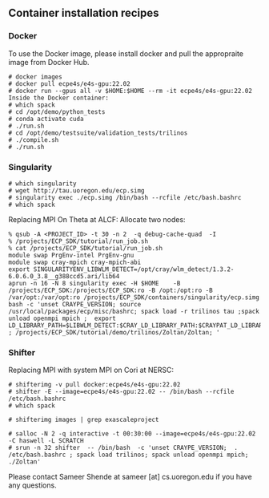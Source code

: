  <style type="text/css" rel="stylesheet">
 pre { text-align: left important!; }
 </style>

## Container installation recipes

### Docker

To use the Docker image, please install docker and pull the appropraite image from Docker Hub.

```
# docker images
# docker pull ecpe4s/e4s-gpu:22.02
# docker run --gpus all -v $HOME:$HOME --rm -it ecpe4s/e4s-gpu:22.02
Inside the Docker container:
# which spack
# cd /opt/demo/python_tests
# conda activate cuda
# ./run.sh
# cd /opt/demo/testsuite/validation_tests/trilinos
# ./compile.sh
# ./run.sh
```

### Singularity

```
# which singularity
# wget http://tau.uoregon.edu/ecp.simg
# singularity exec ./ecp.simg /bin/bash --rcfile /etc/bash.bashrc
# which spack
```
Replacing MPI On Theta at ALCF: Allocate two nodes:
```
% qsub -A <PROJECT_ID> -t 30 -n 2  -q debug-cache-quad  -I
% /projects/ECP_SDK/tutorial/run_job.sh
% cat /projects/ECP_SDK/tutorial/run_job.sh
module swap PrgEnv-intel PrgEnv-gnu
module swap cray-mpich cray-mpich-abi
export SINGULARITYENV_LIBWLM_DETECT=/opt/cray/wlm_detect/1.3.2-6.0.6.0_3.8__g388ccd5.ari/lib64
aprun -n 16 -N 8 singularity exec -H $HOME    -B /projects/ECP_SDK:/projects/ECP_SDK:ro -B /opt:/opt:ro -B /var/opt:/var/opt:ro /projects/ECP_SDK/containers/singularity/ecp.simg bash -c 'unset CRAYPE_VERSION; source /usr/local/packages/ecp/misc/bashrc; spack load -r trilinos tau ;spack unload openmpi mpich ;  export LD_LIBRARY_PATH=$LIBWLM_DETECT:$CRAY_LD_LIBRARY_PATH:$CRAYPAT_LD_LIBRARY_PATH:$LD_LIBRARY_PATH   ; /projects/ECP_SDK/tutorial/demo/trilinos/Zoltan/Zoltan; '
```

### Shifter

Replacing MPI with system MPI on Cori at NERSC:
```
# shifterimg -v pull docker:ecpe4s/e4s-gpu:22.02
# shifter -E --image=ecpe4s/e4s-gpu:22.02 -- /bin/bash --rcfile /etc/bash.bashrc
# which spack

# shifterimg images | grep exascaleproject

# salloc -N 2 -q interactive -t 00:30:00 --image=ecpe4s/e4s-gpu:22.02 -C haswell -L SCRATCH
# srun -n 32 shifter  -- /bin/bash  -c 'unset CRAYPE_VERSION;  . /etc/bash.bashrc ; spack load trilinos; spack unload openmpi mpich; ./Zoltan'
```

Please contact Sameer Shende at sameer [at] cs.uoregon.edu if you have any questions.
